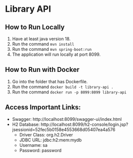 # Library API

## How to Run Locally
1. Have at least java version 18.
2. Run the command ``mvn install``
3. Run the command ``mvn spring-boot:run``
4. The application will run locally at port 8099.

## How to Run with Docker
1. Go into the folder that has Dockerfile.
2. Run the command ``docker build -t library-api .``
3. Run the command `docker run -p 8099:8099 library-api`

## Access Important Links:
- Swagger: http://localhost:8099/swagger-ui/index.html
- H2 Database: http://localhost:8099/h2-console/login.jsp?jsessionid=52fec5b0158e4553668d05407ea4a576
  - Driver Class: org.h2.Driver
  - JDBC URL: jdbc:h2:mem:mydb
  - Username: sa
  - Password: password